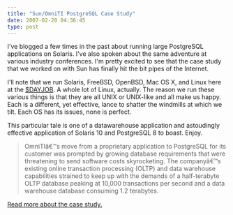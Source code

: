 ```yaml
---
title: "Sun/OmniTI PostgreSQL Case Study"
date: 2007-02-20 04:36:45
type: post
---
```


<p>I've blogged a few times in the past about running large PostgreSQL applications on Solaris.  I've also spoken about the same adventure at various industry conferences.  I'm pretty excited to see that the case study that we worked on with Sun has finally hit the bit pipes of the Internet.</p>  <p>I'll note that we run Solaris, FreeBSD, OpenBSD, Mac OS X, and Linux here at the <a href="http://omniti.com/home">$DAYJOB</a>.  A whole lot of Linux, actually.  The reason we run these various things is that they are all UNIX or UNIX-like and all make us happy.  Each is a different, yet effective, lance to shatter the windmills at which we tilt.  Each OS has its issues, none is perfect.</p>  <p>This particular tale is one of a datawarehouse application and astoudingly effective application of Solaris 10 and PostgreSQL 8 to boast.  Enjoy.</p>  <blockquote> OmniTIâ€™s move from a proprietary application  to PostgreSQL for its customer was prompted  by growing database requirements that were  threatening to send software costs skyrocketing.  The companyâ€™s existing online transaction  processing (OLTP) and data warehouse  capabilities strained to keep up with the demands  of a half-terabyte OLTP database peaking at  10,000 transactions per second and a data  warehouse database consuming 1.2 terabytes. </blockquote>  <a href="http://www.sun.com/emrkt/srsc/postgresql.html">Read more about the case study.</a>
